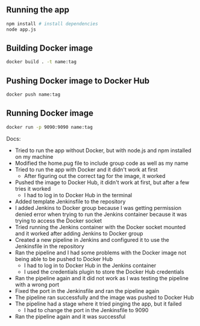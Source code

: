 ## Running the app
```bash
npm install # install dependencies
node app.js
```
## Building Docker image
```bash
docker build . -t name:tag
```

## Pushing Docker image to Docker Hub
```bash
docker push name:tag
```

## Running Docker image
```bash
docker run -p 9090:9090 name:tag
```

Docs:
- Tried to run the app without Docker, but with node.js and npm installed on my machine
- Modified the home.pug file to include group code as well as my name
- Tried to run the app with Docker and it didn't work at first
    - After figuring out the correct tag for the image, it worked
- Pushed the image to Docker Hub, it didn't work at first, but after a few tries it worked
    - I had to log in to Docker Hub in the terminal
- Added template Jenkinsfile to the repository
- I added Jenkins to Docker group because I was getting permission denied error when trying to run the Jenkins container because it was trying to access the Docker socket
- Tried running the Jenkins container with the Docker socket mounted and it worked after adding Jenkins to Docker group
- Created a new pipeline in Jenkins and configured it to use the Jenkinsfile in the repository
- Ran the pipeline and I had some problems with the Docker image not being able to be pushed to Docker Hub
    - I had to log in to Docker Hub in the Jenkins container
    - I used the credentials plugin to store the Docker Hub credentials
- Ran the pipeline again and it did not work as I was testing the pipeline with a wrong port
- Fixed the port in the Jenkinsfile and ran the pipeline again
- The pipeline ran successfully and the image was pushed to Docker Hub
- The pipeline had a stage where it tried pinging the app, but it failed
    - I had to change the port in the Jenkinsfile to 9090
- Ran the pipeline again and it was successful

